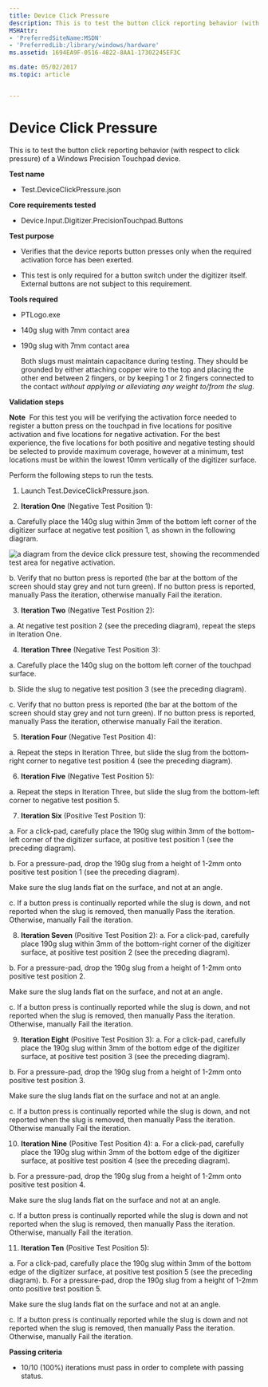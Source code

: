 ```yaml
---
title: Device Click Pressure
description: This is to test the button click reporting behavior (with respect to click pressure) of a Windows Precision Touchpad device.
MSHAttr:
- 'PreferredSiteName:MSDN'
- 'PreferredLib:/library/windows/hardware'
ms.assetid: 1694EA9F-0516-4822-8AA1-17302245EF3C

ms.date: 05/02/2017
ms.topic: article


---
```


# Device Click Pressure


This is to test the button click reporting behavior (with respect to click pressure) of a Windows Precision Touchpad device.

**Test name**

-   Test.DeviceClickPressure.json

**Core requirements tested**

-   Device.Input.Digitizer.PrecisionTouchpad.Buttons

**Test purpose**

-   Verifies that the device reports button presses only when the required activation force has been exerted.

-   This test is only required for a button switch under the digitizer itself. External buttons are not subject to this requirement.

**Tools required**

-   PTLogo.exe

-   140g slug with 7mm contact area

-   190g slug with 7mm contact area

    Both slugs must maintain capacitance during testing. They should be grounded by either attaching copper wire to the top and placing the other end between 2 fingers, or by keeping 1 or 2 fingers connected to the contact *without applying or alleviating any weight to/from the slug.*

**Validation steps**

**Note**  For this test you will be verifying the activation force needed to register a button press on the touchpad in five locations for positive activation and five locations for negative activation. For the best experience, the five locations for both positive and negative testing should be selected to provide maximum coverage, however at a minimum, test locations must be within the lowest 10mm vertically of the digitizer surface.

 

Perform the following steps to run the tests.

1. Launch Test.DeviceClickPressure.json.

2. **Iteration One** (Negative Test Position 1):

a. Carefully place the 140g slug within 3mm of the bottom left corner of the digitizer surface at negative test position 1, as shown in the following diagram.

![a diagram from the device click pressure test, showing the recommended test area for negative activation.](../images/precision-test-device-click.png)

b. Verify that no button press is reported (the bar at the bottom of the screen should stay grey and not turn green). If no button press is reported, manually Pass the iteration, otherwise manually Fail the iteration.

3. **Iteration Two** (Negative Test Position 2):

a. At negative test position 2 (see the preceding diagram), repeat the steps in Iteration One.

4. **Iteration Three** (Negative Test Position 3):

a. Carefully place the 140g slug on the bottom left corner of the touchpad surface.

b. Slide the slug to negative test position 3 (see the preceding diagram).

c. Verify that no button press is reported (the bar at the bottom of the screen should stay grey and not turn green). If no button press is reported, manually Pass the iteration, otherwise manually Fail the iteration.

5. **Iteration Four** (Negative Test Position 4):

a. Repeat the steps in Iteration Three, but slide the slug from the bottom-right corner to negative test position 4 (see the preceding diagram).

6. **Iteration Five** (Negative Test Position 5):

a. Repeat the steps in Iteration Three, but slide the slug from the bottom-left corner to negative test position 5.

7. **Iteration Six** (Positive Test Position 1):

a. For a click-pad, carefully place the 190g slug within 3mm of the bottom-left corner of the digitizer surface, at positive test position 1 (see the preceding diagram).

b. For a pressure-pad, drop the 190g slug from a height of 1-2mm onto positive test position 1 (see the preceding diagram).

Make sure the slug lands flat on the surface, and not at an angle.

c. If a button press is continually reported while the slug is down, and not reported when the slug is removed, then manually Pass the iteration. Otherwise, manually Fail the iteration.

8. **Iteration Seven** (Positive Test Position 2):
a. For a click-pad, carefully place 190g slug within 3mm of the bottom-right corner of the digitizer surface, at positive test position 2 (see the preceding diagram).

b. For a pressure-pad, drop the 190g slug from a height of 1-2mm onto positive test position 2.

Make sure the slug lands flat on the surface, and not at an angle.

c. If a button press is continually reported while the slug is down, and not reported when the slug is removed, then manually Pass the iteration. Otherwise, manually Fail the iteration.

9. **Iteration Eight** (Positive Test Position 3):
a. For a click-pad, carefully place the 190g slug within 3mm of the bottom edge of the digitizer surface, at positive test position 3 (see the preceding diagram).

b. For a pressure-pad, drop the 190g slug from a height of 1-2mm onto positive test position 3.

Make sure the slug lands flat on the surface and not at an angle.

c. If a button press is continually reported while the slug is down, and not reported when the slug is removed, then manually Pass the iteration. Otherwise manually Fail the iteration.

10. **Iteration Nine** (Positive Test Position 4):
a. For a click-pad, carefully place the 190g slug within 3mm of the bottom edge of the digitizer surface, at positive test position 4 (see the preceding diagram).

b. For a pressure-pad, drop the 190g slug from a height of 1-2mm onto positive test position 4.

Make sure the slug lands flat on the surface and not at an angle.

c. If a button press is continually reported while the slug is down and not reported when the slug is removed, then manually Pass the iteration. Otherwise, manually Fail the iteration.

11. **Iteration Ten** (Positive Test Position 5):

a. For a click-pad, carefully place the 190g slug within 3mm of the bottom edge of the digitizer surface, at positive test position 5 (see the preceding diagram).
b. For a pressure-pad, drop the 190g slug from a height of 1-2mm onto positive test position 5.

Make sure the slug lands flat on the surface and not at an angle.

c. If a button press is continually reported while the slug is down and not reported when the slug is removed, then manually Pass the iteration. Otherwise, manually Fail the iteration.

**Passing criteria**

-   10/10 (100%) iterations must pass in order to complete with passing status.

 

 






